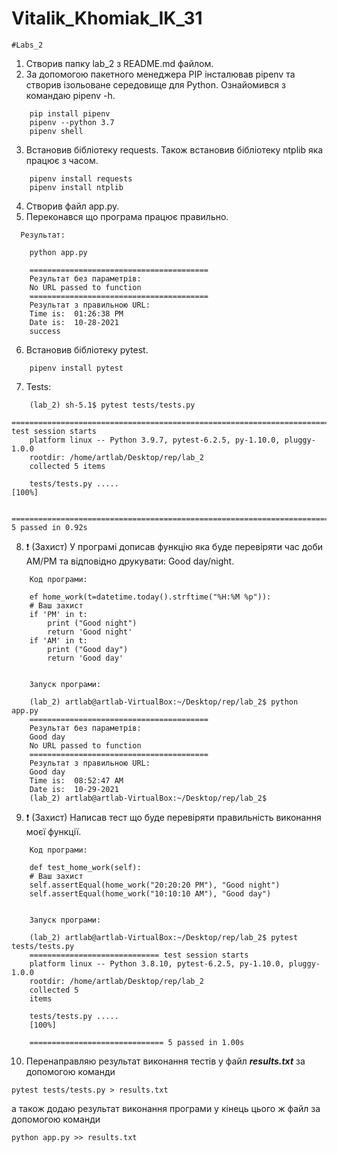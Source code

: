 # Vitalik_Khomiak_IK_31
    #Labs_2


1. Створив папку lab_2 з README.md файлом.
2. За допомогою пакетного менеджера PIP інсталював pipenv та створив ізольоване середовище для Python. Ознайомився з командаю pipenv -h.
```text
    pip install pipenv
    pipenv --python 3.7
    pipenv shell
```

3. Встановив бібліотеку requests. Також встановив бібліотеку ntplib яка працює з часом.
```text
    pipenv install requests
    pipenv install ntplib
```

4. Створив файл app.py. 
5. Переконався що програма працює правильно.
```text
  Результат:
  
    python app.py

    ========================================
    Результат без параметрів: 
    No URL passed to function
    ========================================
    Результат з правильною URL: 
    Time is:  01:26:38 PM
    Date is:  10-28-2021
    success

```
6. Встановив бібліотеку pytest.
```text
    pipenv install pytest
```
7. Tests:
```
    (lab_2) sh-5.1$ pytest tests/tests.py
    ========================================================================== test session starts      
    platform linux -- Python 3.9.7, pytest-6.2.5, py-1.10.0, pluggy-1.0.0
    rootdir: /home/artlab/Desktop/rep/lab_2
    collected 5 items                                                                                                                                                        

    tests/tests.py .....                                                                                                                                               [100%]

    =========================================================================== 5 passed in 0.92s 
```
8. ❗ (Захист) У програмі дописав функцію яка буде перевіряти час доби AM/PM та відповідно друкувати: Good day/night.
```text
    Код програми:
    
    ef home_work(t=datetime.today().strftime("%H:%M %p")):
    # Ваш захист
    if 'PM' in t:
        print ("Good night")
        return 'Good night'
    if 'AM' in t:
        print ("Good day")
        return 'Good day'


    Запуск програми:

    (lab_2) artlab@artlab-VirtualBox:~/Desktop/rep/lab_2$ python app.py
    ========================================
    Результат без параметрів: 
    Good day
    No URL passed to function
    ========================================
    Результат з правильною URL: 
    Good day
    Time is:  08:52:47 AM
    Date is:  10-29-2021
    (lab_2) artlab@artlab-VirtualBox:~/Desktop/rep/lab_2$ 
```

9. ❗ (Захист) Написав тест що буде перевіряти правильність виконання моєї функції.

```text
    Код програми:
    
    def test_home_work(self):
    # Ваш захист
    self.assertEqual(home_work("20:20:20 PM"), "Good night")
    self.assertEqual(home_work("10:10:10 AM"), "Good day")


    Запуск програми:
    
    (lab_2) artlab@artlab-VirtualBox:~/Desktop/rep/lab_2$ pytest tests/tests.py
    ============================= test session starts 
    platform linux -- Python 3.8.10, pytest-6.2.5, py-1.10.0, pluggy-1.0.0
    rootdir: /home/artlab/Desktop/rep/lab_2
    collected 5   
    items                                                              

    tests/tests.py .....   
    [100%]

    ============================== 5 passed in 1.00s 
```

10. Перенаправляю результат виконання тестів у файл ***results.txt*** за допомогою команди
```text
pytest tests/tests.py > results.txt
```
а також додаю результат виконання програми у кінець цього ж файл за допомогою команди 
```text
python app.py >> results.txt
```


